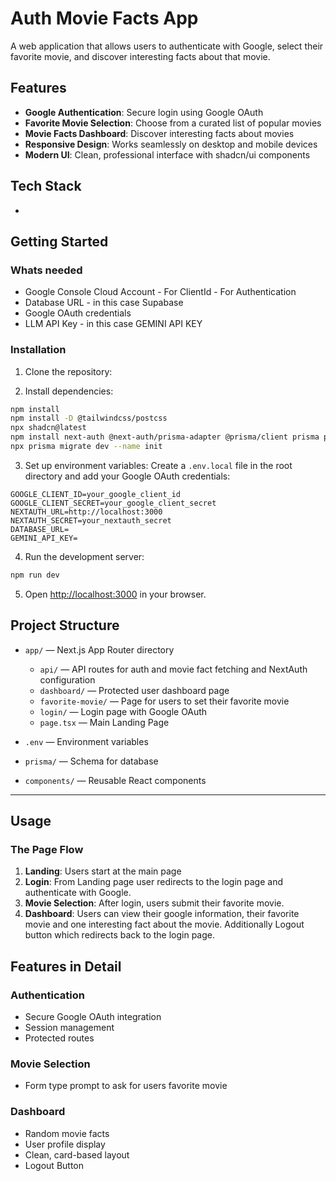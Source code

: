 # Auth Movie Facts App

A web application that allows users to authenticate with Google, select their favorite movie, and discover interesting facts about that movie. 

## Features

- **Google Authentication**: Secure login using Google OAuth
- **Favorite Movie Selection**: Choose from a curated list of popular movies
- **Movie Facts Dashboard**: Discover interesting facts about movies
- **Responsive Design**: Works seamlessly on desktop and mobile devices
- **Modern UI**: Clean, professional interface with shadcn/ui components

## Tech Stack

-

## Getting Started

### Whats needed

- Google Console Cloud Account - For ClientId - For Authentication
- Database URL - in this case Supabase 
- Google OAuth credentials
- LLM API Key - in this case GEMINI API KEY



### Installation

1. Clone the repository:

2. Install dependencies:

```bash
npm install
npm install -D @tailwindcss/postcss
npx shadcn@latest 
npm install next-auth @next-auth/prisma-adapter @prisma/client prisma pg
npx prisma migrate dev --name init    
````

3. Set up environment variables:
   Create a `.env.local` file in the root directory and add your Google OAuth credentials:

```env
GOOGLE_CLIENT_ID=your_google_client_id
GOOGLE_CLIENT_SECRET=your_google_client_secret
NEXTAUTH_URL=http://localhost:3000
NEXTAUTH_SECRET=your_nextauth_secret
DATABASE_URL=
GEMINI_API_KEY=
```

4. Run the development server:

```bash
npm run dev
```


5. Open [http://localhost:3000](http://localhost:3000) in your browser.

## Project Structure

* `app/` — Next.js App Router directory

  * `api/` — API routes for auth and movie fact fetching and NextAuth configuration
  * `dashboard/` — Protected user dashboard page
  * `favorite-movie/` — Page for users to set their favorite movie
  * `login/` — Login page with Google OAuth
  * `page.tsx` — Main Landing Page

* `.env` — Environment variables
* `prisma/` — Schema for database 
* `components/` — Reusable React components

---

## Usage

### The Page Flow

1. **Landing**: Users start at the main page 
2. **Login**: From Landing page user redirects to the login page and authenticate with Google.
3. **Movie Selection**: After login, users submit their favorite movie. 
4. **Dashboard**: Users can view their google information, their favorite movie and one interesting fact about the movie. Additionally Logout button which redirects back to the login page.


## Features in Detail

### Authentication
- Secure Google OAuth integration
- Session management
- Protected routes

### Movie Selection
- Form type prompt to ask for users favorite movie

### Dashboard
- Random movie facts
- User profile display
- Clean, card-based layout
- Logout Button



